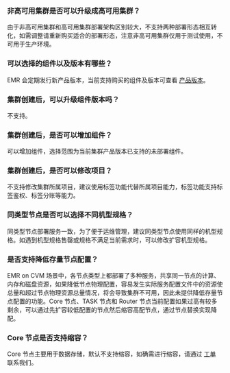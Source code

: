 ### 非高可用集群是否可以升级成高可用集群？
由于非高可用集群和高可用集群部署架构区别较大，不支持两种部署形态相互转化，如需调整请重新购买适合的部署形态，注意非高可用集群仅用于测试使用，不可用于生产环境。

### 可以选择的组件以及版本有哪些？
EMR 会定期发行新产品版本，当前支持购买的组件及版本可查看 [产品版本](https://cloud.tencent.com/document/product/589/66338)。

### 集群创建后，可以升级组件版本吗？
不支持。

### 集群创建后，是否可以增加组件？
可以增加组件，选择范围为当前集群产品版本已支持的未部署组件。

### 集群创建后，是否可以修改项目？
不支持修改集群所属项目，建议使用标签功能代替所属项目能力，标签功能支持标签鉴权、标签分账等能力。

### 同类型节点是否可以选择不同机型规格？
同类型节点部署服务一致，为了便于运维管理，建议同类型节点使用同样的机型规格。如遇到机型规格售罄或规格不满足当前需求时，可以修改扩容机型规格。

### 是否支持降低存量节点配置？
EMR on CVM 场景中，各节点类型上都部署了多种服务，共享同一节点的计算、内存和磁盘资源，如果降低节点物理配置，容易发生实际服务配置文件中的资源使总量和超过节点物理资源总量情况，将会导致集群不可用，因此未提供降低存量节点配置的功能。Core 节点、TASK 节点和 Router 节点当前配置如果过高有较多剩余，可以通过先扩容较低配置的节点然后缩容高配节点，通过节点替换实现降配。

### Core 节点是否支持缩容？
Core 节点主要用于数据存储，默认不支持缩容，如确需进行缩容，请通过 [工单](https://console.cloud.tencent.com/workorder/category) 联系我们。
